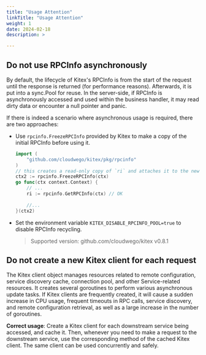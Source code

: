 ```yaml
---
title: "Usage Attention"
linkTitle: "Usage Attention"
weight: 1
date: 2024-02-18
description: >

---
```


## Do not use RPCInfo asynchronously

By default, the lifecycle of Kitex's RPCInfo is from the start of the request until the response is returned (for performance reasons). Afterwards, it is put into a sync.Pool for reuse. In the server-side, if RPCInfo is asynchronously accessed and used within the business handler, it may read dirty data or encounter a null pointer and panic.

If there is indeed a scenario where asynchronous usage is required, there are two approaches:

- Use `rpcinfo.FreezeRPCInfo` provided by Kitex to make a copy of the initial RPCInfo before using it.

  ```go
  import (
      "github.com/cloudwego/kitex/pkg/rpcinfo"
  )
  // this creates a read-only copy of `ri` and attaches it to the new context
  ctx2 := rpcinfo.FreezeRPCInfo(ctx) 
  go func(ctx context.Context) {
      // ...
      ri := rpcinfo.GetRPCInfo(ctx) // OK
      
      //...
  }(ctx2)
  ```

- Set the environment variable `KITEX_DISABLE_RPCINFO_POOL=true` to disable RPCInfo recycling.

  > Supported version: github.com/cloudwego/kitex v0.8.1

## Do not create a new Kitex client for each request

The Kitex client object manages resources related to remote configuration, service discovery cache, connection pool, and other Service-related resources. It creates several goroutines to perform various asynchronous update tasks. If Kitex clients are frequently created, it will cause a sudden increase in CPU usage, frequent timeouts in RPC calls, service discovery, and remote configuration retrieval, as well as a large increase in the number of goroutines.

**Correct usage**: Create a Kitex client for each downstream service being accessed, and cache it. Then, whenever you need to make a request to the downstream service, use the corresponding method of the cached Kitex client. The same client can be used concurrently and safely.

